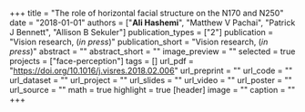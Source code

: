 +++
title = "The role of horizontal facial structure on the N170 and N250"
date = "2018-01-01"
authors = ["**Ali Hashemi**", "Matthew V Pachai", "Patrick J Bennett", "Allison B Sekuler"]
publication_types = ["2"]
publication = "Vision research, (*in press*)"
publication_short = "Vision research, (*in press*)"
abstract = ""
abstract_short = ""
image_preview = ""
selected = true
projects = ["face-perception"]
tags = []
url_pdf = "https://doi.org/10.1016/j.visres.2018.02.006"
url_preprint = ""
url_code = ""
url_dataset = ""
url_project = ""
url_slides = ""
url_video = ""
url_poster = ""
url_source = ""
math = true
highlight = true
[header]
image = ""
caption = ""
+++
